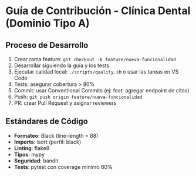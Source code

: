 # Guía de Contribución - Clínica Dental (Dominio Tipo A)

## Proceso de Desarrollo

1. Crear rama feature: `git checkout -b feature/nueva-funcionalidad`
2. Desarrollar siguiendo la guía y los tests
3. Ejecutar calidad local: `./scripts/quality.sh` o usar las tareas en VS Code
4. Tests: asegurar cobertura > 80%
5. Commit: usar Conventional Commits (ej: feat: agregar endpoint de citas)
6. Push: `git push origin feature/nueva-funcionalidad`
7. PR: crear Pull Request y asignar reviewers

## Estándares de Código

- **Formateo**: Black (line-length = 88)
- **Imports**: isort (perfil: black)
- **Linting**: flake8
- **Tipos**: mypy
- **Seguridad**: bandit
- **Tests**: pytest con coverage mínimo 80%
